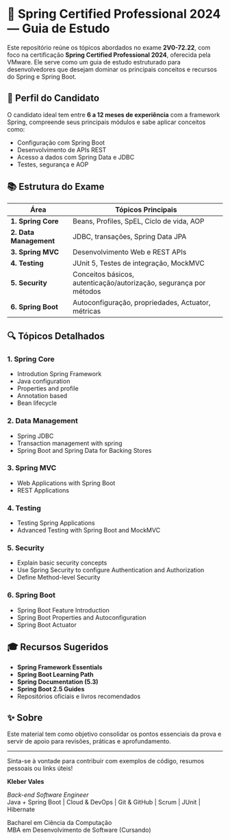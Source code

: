 # 🌱 Spring Certified Professional 2024 — Guia de Estudo

Este repositório reúne os tópicos abordados no exame **2V0-72.22**, com foco na certificação **Spring Certified Professional 2024**, oferecida pela VMware. Ele serve como um guia de estudo estruturado para desenvolvedores que desejam dominar os principais conceitos e recursos do Spring e Spring Boot.

## 🧠 Perfil do Candidato

O candidato ideal tem entre **6 a 12 meses de experiência** com a framework Spring, compreende seus principais módulos e sabe aplicar conceitos como:

- Configuração com Spring Boot
- Desenvolvimento de APIs REST
- Acesso a dados com Spring Data e JDBC
- Testes, segurança e AOP

## 📚 Estrutura do Exame

| Área | Tópicos Principais |
|------|--------------------|
| **1. Spring Core** | Beans, Profiles, SpEL, Ciclo de vida, AOP |
| **2. Data Management** | JDBC, transações, Spring Data JPA |
| **3. Spring MVC** | Desenvolvimento Web e REST APIs |
| **4. Testing** | JUnit 5, Testes de integração, MockMVC |
| **5. Security** | Conceitos básicos, autenticação/autorização, segurança por métodos |
| **6. Spring Boot** | Autoconfiguração, propriedades, Actuator, métricas |

## 🔍 Tópicos Detalhados

### 1. Spring Core

- Introdution Spring Framework
- Java configuration
- Properties and profile
- Annotation based
- Bean lifecycle

### 2. Data Management

- Spring JDBC
- Transaction management with spring
- Spring Boot and Spring Data for Backing Stores

### 3. Spring MVC

- Web Applications with Spring Boot
- REST Applications 

### 4. Testing

- Testing Spring Applications
- Advanced Testing with Spring Boot and MockMVC

### 5. Security

- Explain basic security concepts
- Use Spring Security to configure Authentication and Authorization
- Define Method-level Security 

### 6. Spring Boot

- Spring Boot Feature Introduction
- Spring Boot Properties and Autoconfiguration
- Spring Boot Actuator

## 🎓 Recursos Sugeridos

- **Spring Framework Essentials**
- **Spring Boot Learning Path**
- **Spring Documentation (5.3)**
- **Spring Boot 2.5 Guides**
- Repositórios oficiais e livros recomendados

## ✨ Sobre
Este material tem como objetivo consolidar os pontos essenciais da prova e servir de apoio para revisões, práticas e aprofundamento.

---

Sinta-se à vontade para contribuir com exemplos de código, resumos pessoais ou links úteis!

**Kleber Vales**  

*Back-end Software Engineer*  
Java + Spring Boot | Cloud & DevOps | Git & GitHub | Scrum | JUnit | Hibernate  

Bacharel em Ciência da Computação  
MBA em Desenvolvimento de Software (Cursando)


